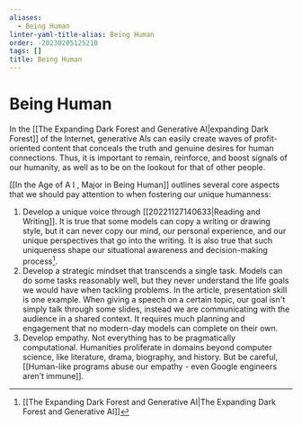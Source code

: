 ```yaml
---
aliases:
  - Being Human
linter-yaml-title-alias: Being Human
order: -20230205125210
tags: []
title: Being Human
---
```


# Being Human

In the [[The Expanding Dark Forest and Generative AI|expanding Dark Forest]] of the Internet, generative AIs can easily create waves of profit-oriented content that conceals the truth and genuine desires for human connections. Thus, it is important to remain, reinforce, and boost signals of our humanity, as well as to be on the lookout for that of other people.

[[In the Age of A I , Major in Being Human]] outlines several core aspects that we should pay attention to when fostering our unique humanness:

1. Develop a unique voice through [[20221127140633|Reading and Writing]]. It is true that some models can copy a writing or drawing style, but it can never copy our mind, our personal experience, and our unique perspectives that go into the writing. It is also true that such uniqueness shape our situational awareness and decision-making process[^1].
2. Develop a strategic mindset that transcends a single task. Models can do some tasks reasonably well, but they never understand the life goals we would have when tackling problems. In the article, presentation skill is one example. When giving a speech on a certain topic, our goal isn't simply talk through some slides, instead we are communicating with the audience in a shared context. It requires much planning and engagement that no modern-day models can complete on their own.
3. Develop empathy. Not everything has to be pragmatically computational. Humanities proliferate in domains beyond computer science, like literature, drama, biography, and history. But be careful, [[Human-like programs abuse our empathy - even Google engineers aren’t immune]].

[^1]: [[The Expanding Dark Forest and Generative AI|The Expanding Dark Forest and Generative AI]]